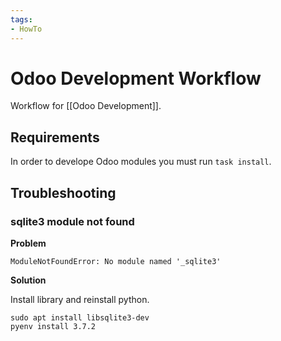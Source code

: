 ```yaml
---
tags:
- HowTo
---
```

# Odoo Development Workflow

Workflow for [[Odoo Development]].

## Requirements

In order to develope Odoo modules you must run `task install`.

## Troubleshooting

### sqlite3 module not found

**Problem**

```
ModuleNotFoundError: No module named '_sqlite3'
```

**Solution**

Install library and reinstall python.

```
sudo apt install libsqlite3-dev
pyenv install 3.7.2
```